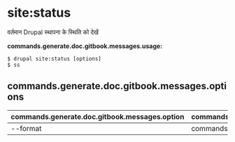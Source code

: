 # site:status
वर्तमान Drupal स्थापना के स्थिति को देखें

**commands.generate.doc.gitbook.messages.usage:**
```
$ drupal site:status [options]
$ ss  
```

## commands.generate.doc.gitbook.messages.options
commands.generate.doc.gitbook.messages.option | commands.generate.doc.gitbook.messages.details
-------|-------------
--format | commands.site.status.options.format
